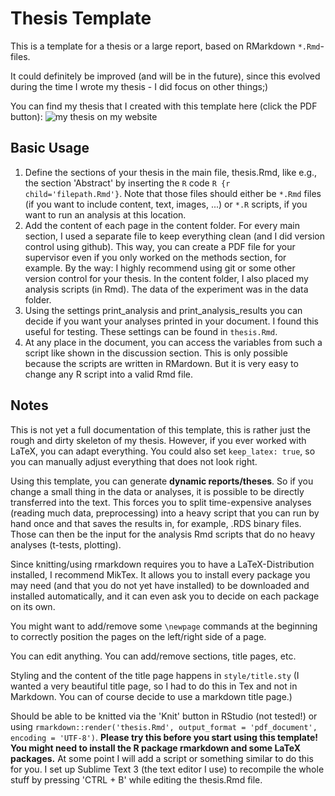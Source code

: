 # Thesis Template

This is a template for a thesis or a large report, based on RMarkdown `*.Rmd`-files.

It could definitely be improved (and will be in the future), since this evolved during the time I wrote my thesis - I did focus on other things;)

You can find my thesis that I created with this template here (click the PDF button): ![my thesis on my website](https://florif.github.io/publication/bachelor-thesis/)

## Basic Usage

1. Define the sections of your thesis in the main file, thesis.Rmd, like e.g., the section 'Abstract' by inserting the `R` code `R {r child='filepath.Rmd'}`. Note that those files should either be `*.Rmd` files (if you want to include content, text, images, ...) or `*.R` scripts, if you want to run an analysis at this location.
2. Add the content of each page in the content folder. For every main section, I used a separate file to keep everything clean (and I did version control using github). This way, you can create a PDF file for your supervisor even if you only worked on the methods section, for example. By the way: I highly recommend using git or some other version control for your thesis.
In the content folder, I also placed my analysis scripts (in Rmd). The data of the experiment was in the data folder.
3. Using the settings print_analysis and print_analysis_results you can decide if you want your analyses printed in your document. I found this useful for testing. These settings can be found in `thesis.Rmd`.
4. At any place in the document, you can access the variables from such a script like shown in the discussion section. This is only possible because the scripts are written in RMardown. But it is very easy to change any R script into a valid Rmd file.

## Notes

This is not yet a full documentation of this template, this is rather just the rough and dirty skeleton of my thesis. However, if you ever worked with LaTeX, you can adapt everything. You could also set `keep_latex: true`, so you can manually adjust everything that does not look right.

Using this template, you can generate **dynamic reports/theses**. So if you change a small thing in the data or analyses, it is possible to be directly transferred into the text. This forces you to split time-expensive analyses (reading much data, preprocessing) into a heavy script that you can run by hand once and that saves the results in, for example, .RDS binary files. Those can then be the input for the analysis Rmd scripts that do no heavy analyses (t-tests, plotting).

Since knitting/using rmarkdown requires you to have a LaTeX-Distribution installed, I recommend MikTex. It allows you to install every package you may need (and that you do not yet have installed) to be downloaded and installed automatically, and it can even ask you to decide on each package on its own.

You might want to add/remove some `\newpage` commands at the beginning to correctly position the pages on the left/right side of a page.

You can edit anything. You can add/remove sections, title pages, etc. 

Styling and the content of the title page happens in `style/title.sty` (I wanted a very beautiful title page, so I had to do this in Tex and not in Markdown. You can of course decide to use a markdown title page.)

Should be able to be knitted via the 'Knit' button in RStudio (not tested!) or using
`rmarkdown::render('thesis.Rmd', output_format = 'pdf_document', encoding = 'UTF-8')`. **Please try this before you start using this template! You might need to install the R package rmarkdown and some LaTeX packages.** At some point I will add a script or something similar to do this for you. I set up Sublime Text 3 (the text editor I use) to recompile the whole stuff by pressing 'CTRL + B' while editing the thesis.Rmd file.